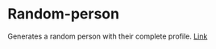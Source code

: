 # Random-person
Generates a random person with their complete profile. <a href="https://scorpia2004.github.io/Random-person/">Link</a>
